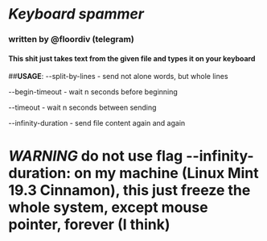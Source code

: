 # _Keyboard spammer_
### written by @floordiv (telegram)

#### This shit just takes text from the given file and types it on your keyboard

##**USAGE**:
  --split-by-lines - send not alone words, but whole lines
  
  --begin-timeout <seconds> - wait n seconds before beginning

  --timeout - wait n seconds between sending
  
  --infinity-duration - send file content again and again
  
# _WARNING_ do not use flag --infinity-duration: on my machine (Linux Mint 19.3 Cinnamon), this just freeze the whole system, except mouse pointer, forever (I think)